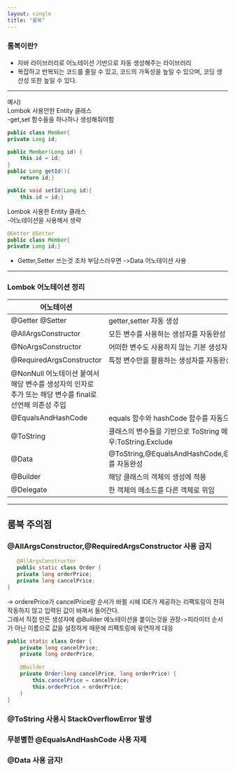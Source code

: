 ```yaml
---
layout: single
title: "룸복"
---
```


### 룸복이란?
- 자바 라이브러리로 어노테이션 기반으로 자동 생성해주는 라이브러리
- 복잡하고 반복되는 코드를 줄일 수 있고, 코드의 가독성을 높일 수 있으며, 코딩 생산성 또한 높일 수 있다.

---
예시)  
Lombok 사용안한 Entity 클래스  
-get,set 함수들을 하나하나 생성해줘야함  
```java
public class Member{
private Long id;

public Member(Long id) {
	this.id = id;
}
public Long getId(){
	return id;}

public void setId(Long id){
	this.id = id;}  
  ```

Lombok 사용한 Entity 클래스  
-어노테이션을 사용해서 생략

```java
@Getter @Setter
public class Member{
private Long id;}
```

- Getter,Setter 쓰는것 조차 부담스러우면     ->Data 어노테이션 사용

---

### Lombok 어노테이션 정리 
|어노테이션|내용|
|------|---|
|@Getter @Setter|getter,setter 자동 생성|
@AllArgsConstructor|모든 변수를 사용하는 생성자를 자동완성|
|@NoArgsConstructor|어떠한 변수도 사용하지 않는 기본 생성자를 자동완성 |
|@RequiredArgsConstructor|특정 변수만을 활용하는 생성자를 자동완성 
 @NonNull 어노테이션 붙여서 해당 변수를 생성자의 인자로 추가 또는 해당 변수를 final로 선언해 의존성 주입|
|@EqualsAndHashCode|equals 함수와 hashCode 함수를 자동으로 생성|
|@ToString|클래스의 변수들을 기반으로 ToString 메소드를 자동으로 완성 ,원치않을 경우:ToString.Exclude|
|@Data|@ToString,@EqualsAndHashCode,@Getter,@Setter,@RequiredArgsConstructor를 자동완성|
|@Builder|해당 클래스의 객체의 생성에 적용|
|@Delegate|한 객체의 메소드를 다른 객체로 위임|

---

## 룸북 주의점   
 ### @AllArgsConstructor,@RequiredArgsConstructor 사용 금지

 ```java
	@AllArgsConstructor
    public static class Order {
    private long orderPrice;
    private long cancelPrice;
}
```
-> orderePrice가 cancelPrice랑 순서가 바뀔 시에 IDE가 제공하는 리팩토링이 전혀 작동하지 않고 입력된 값이 바껴서 들어간다.  
그래서 직접 만든 생성자에 @Builder 에노테이션을 붙이는것을 권장->피라미터 순서가 아닌 이름으로 값을 설정하게 때문에 리팩토링에 유연하게 대응  

```java
public static class Order {
    private long cancelPrice;
    private long orderPrice;
 
    @Builder
    private Order(long cancelPrice, long orderPrice) {
        this.cancelPrice = cancelPrice;
        this.orderPrice = orderPrice;
    }
}
```
### @ToString 사용시 StackOverflowError 발생    
### 무분별한 @EqualsAndHashCode 사용 자제  
### @Data 사용 금지!

